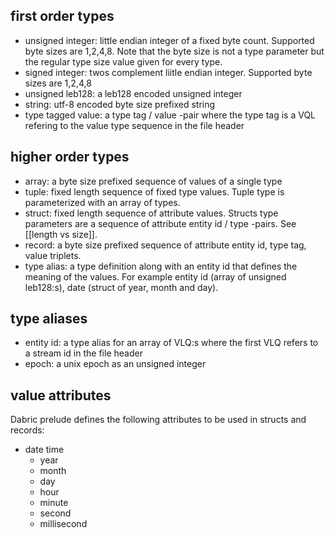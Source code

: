 ## first order types
- unsigned integer: little endian integer of a fixed byte count. Supported byte sizes are 1,2,4,8. Note that the byte size is not a type parameter but the regular type size value given for every type.
- signed integer: twos complement liitle endian integer. Supported byte sizes are 1,2,4,8 
- unsigned leb128: a leb128 encoded unsigned integer
- string: utf-8 encoded byte size prefixed string
- type tagged value: a type tag / value -pair where the type tag is a VQL refering to the value type sequence in the file header

## higher order types
- array: a byte size prefixed sequence of values of a single type
- tuple: fixed length sequence of fixed type values. Tuple type is parameterized with an array of types.
- struct: fixed length sequence of attribute values. Structs type parameters are a sequence  of attribute entity id / type -pairs. See [[length vs size]].
- record: a byte size prefixed sequence of attribute entity id, type tag, value triplets.
- type alias: a type definition along with an entity id that defines the meaning of the values. For example entity id (array of unsigned leb128:s), date (struct of year, month and day).

## type aliases
- entity id: a type alias for an array of VLQ:s where the first VLQ refers to a stream id in the file header
- epoch: a unix epoch as an unsigned integer

## value attributes
Dabric prelude defines the following attributes to be used in structs and records:
- date time
	- year
	- month
	- day
	- hour
	- minute
	- second
	- millisecond